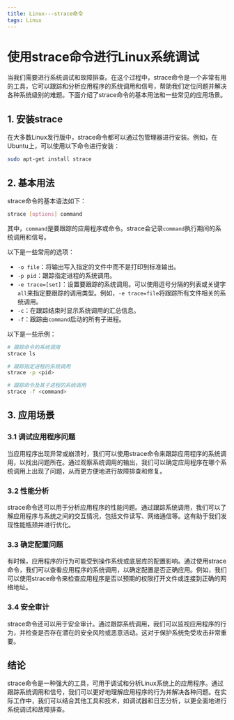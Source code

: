 ```yaml
---
title: Linux---strace命令
tags: Linux
---
```


# 使用strace命令进行Linux系统调试

当我们需要进行系统调试和故障排查。在这个过程中，strace命令是一个非常有用的工具，它可以跟踪和分析应用程序的系统调用和信号，帮助我们定位问题并解决各种系统级别的难题。下面介绍了strace命令的基本用法和一些常见的应用场景。

## 1. 安装strace

在大多数Linux发行版中，strace命令都可以通过包管理器进行安装。例如，在Ubuntu上，可以使用以下命令进行安装：

```bash
sudo apt-get install strace
```

## 2. 基本用法

strace命令的基本语法如下：

```bash
strace [options] command
```

其中，`command`是要跟踪的应用程序或命令。strace会记录`command`执行期间的系统调用和信号。

以下是一些常用的选项：

- `-o file`：将输出写入指定的文件中而不是打印到标准输出。
- `-p pid`：跟踪指定进程的系统调用。
- `-e trace=[set]`：设置要跟踪的系统调用。可以使用逗号分隔的列表或关键字`all`来指定要跟踪的调用类型。例如，`-e trace=file`将跟踪所有文件相关的系统调用。
- `-c`：在跟踪结束时显示系统调用的汇总信息。
- `-f`：跟踪由`command`启动的所有子进程。

以下是一些示例：

```bash
# 跟踪命令的系统调用
strace ls

# 跟踪指定进程的系统调用
strace -p <pid>

# 跟踪命令及其子进程的系统调用
strace -f <command>
```

## 3. 应用场景

### 3.1 调试应用程序问题

当应用程序出现异常或崩溃时，我们可以使用strace命令来跟踪应用程序的系统调用，以找出问题所在。通过观察系统调用的输出，我们可以确定应用程序在哪个系统调用上出现了问题，从而更方便地进行故障排查和修复。

### 3.2 性能分析

strace命令还可以用于分析应用程序的性能问题。通过跟踪系统调用，我们可以了解应用程序与系统之间的交互情况，包括文件读写、网络通信等。这有助于我们发现性能瓶颈并进行优化。

### 3.3 确定配置问题

有时候，应用程序的行为可能受到操作系统或底层库的配置影响。通过使用strace命令，我们可以查看应用程序的系统调用，以确定配置是否正确应用。例如，我们可以使用strace命令来检查应用程序是否以预期的权限打开文件或连接到正确的网络地址。

### 3.4 安全审计

strace命令还可以用于安全审计。通过跟踪系统调用，我们可以监视应用程序的行为，并检查是否存在潜在的安全风险或恶意活动。这对于保护系统免受攻击非常重要。

## 结论

strace命令是一种强大的工具，可用于调试和分析Linux系统上的应用程序。通过跟踪系统调用和信号，我们可以更好地理解应用程序的行为并解决各种问题。在实际工作中，我们可以结合其他工具和技术，如调试器和日志分析，以更全面地进行系统调试和故障排查。